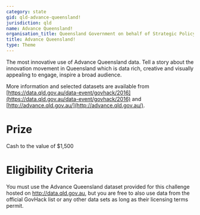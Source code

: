 ```yaml
---
category: state
gid: qld-advance-queensland!
jurisdiction: qld
name: Advance Queensland!
organisation_title: Queensland Government on behalf of Strategic Policy and Innovation, Department of Science, Information Technology and Innovation
title: Advance Queensland!
type: Theme
---
```


The most innovative use of Advance Queensland data. Tell a story about the innovation movement in Queensland which is data rich, creative and visually appealing to engage, inspire a broad audience.
 
More information and selected datasets are available from [https://data.qld.gov.au/data-event/govhack/2016](https://data.qld.gov.au/data-event/govhack/2016) and [http://advance.qld.gov.au/](http://advance.qld.gov.au/).

# Prize
Cash to the value of $1,500

# Eligibility Criteria
You must use the Advance Queensland dataset provided for this challenge hosted on http://data.qld.gov.au, but you are free to also use data from the official GovHack list or any other data sets as long as their licensing terms permit.